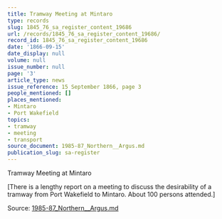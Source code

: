 ```yaml
---
title: Tramway Meeting at Mintaro
type: records
slug: 1845_76_sa_register_content_19686
url: /records/1845_76_sa_register_content_19686/
record_id: 1845_76_sa_register_content_19686
date: '1866-09-15'
date_display: null
volume: null
issue_number: null
page: '3'
article_type: news
issue_reference: 15 September 1866, page 3
people_mentioned: []
places_mentioned:
- Mintaro
- Port Wakefield
topics:
- tramway
- meeting
- transport
source_document: 1985-87_Northern__Argus.md
publication_slug: sa-register
---
```


Tramway Meeting at Mintaro

[There is a lengthy report on a meeting to discuss the desirability of a tramway from Port Wakefield to Mintaro.  About 100 persons attended.]

Source: [1985-87_Northern__Argus.md](/downloads/markdown/1985-87_Northern__Argus.md)
